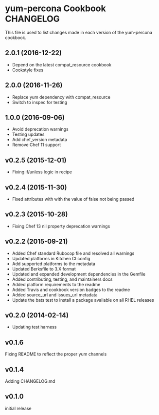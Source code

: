# yum-percona Cookbook CHANGELOG
This file is used to list changes made in each version of the yum-percona cookbook.

## 2.0.1 (2016-12-22)

- Depend on the latest compat_resource cookbook
- Cookstyle fixes

## 2.0.0 (2016-11-26)
- Replace yum dependency with compat_resource
- Switch to inspec for testing

## 1.0.0 (2016-09-06)
- Avoid deprecation warnings
- Testing updates
- Add chef_version metadata
- Remove Chef 11 support

## v0.2.5 (2015-12-01)
- Fixing if/unless logic in recipe

## v0.2.4 (2015-11-30)
- Fixed attributes with with the value of false not being passed

## v0.2.3 (2015-10-28)
- Fixing Chef 13 nil property deprecation warnings

## v0.2.2 (2015-09-21)
- Added Chef standard Rubocop file and resolved all warnings
- Updated platforms in Kitchen CI config
- Add supported platforms to the metadata
- Updated Berksfile to 3.X format
- Updated and expanded development dependencies in the Gemfile
- Added contributing, testing, and maintainers docs
- Added platform requirements to the readme
- Added Travis and cookbook version badges to the readme
- Added source_url and issues_url metadata
- Update the bats test to install a package available on all RHEL releases

## v0.2.0 (2014-02-14)
- Updating test harness

## v0.1.6
Fixing README to reflect the proper yum channels

## v0.1.4
Adding CHANGELOG.md

## v0.1.0
initial release
